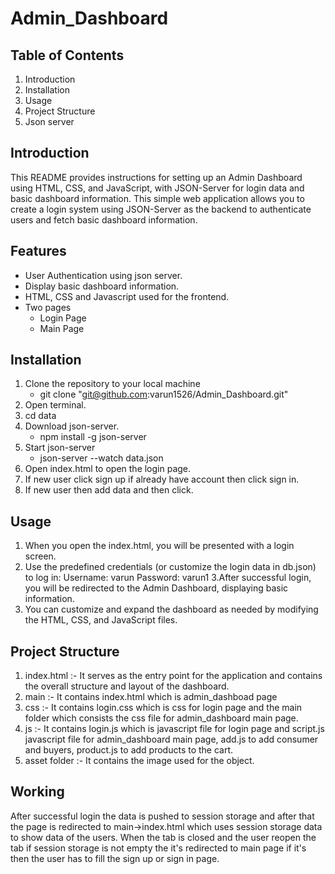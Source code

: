 # Admin_Dashboard
## Table of Contents
1. Introduction
2. Installation
3. Usage
4. Project Structure
5. Json server
## Introduction
This README provides instructions for setting up an Admin Dashboard using HTML, CSS, and JavaScript, with JSON-Server for login data and basic dashboard information. This simple web application allows you to create a login system using JSON-Server as the backend to authenticate users and fetch basic dashboard information.
## Features
- User Authentication using json server.
- Display basic dashboard information.
- HTML, CSS and Javascript used for the frontend.
- Two pages
  - Login Page
  - Main Page
## Installation
1. Clone the repository to your local machine
   - git clone "git@github.com:varun1526/Admin_Dashboard.git"
2. Open terminal.
3. cd data
4. Download json-server.
   - npm install -g json-server
5. Start json-server
   - json-server --watch data.json
6. Open index.html to open the login page.
7. If new user click sign up if already have account then click sign in.
8. If new user then add data and then click.
## Usage
1. When you open the index.html, you will be presented with a login screen.
2. Use the predefined credentials (or customize the login data in db.json) to log in:
   Username: varun
   Password: varun1
3.After successful login, you will be redirected to the Admin Dashboard, displaying basic information.
4. You can customize and expand the dashboard as needed by modifying the HTML, CSS, and JavaScript files.
## Project Structure
1. index.html :- It serves as the entry point for the application and contains the overall structure and layout of the dashboard.
2. main :- It contains index.html which is admin_dashboad page
3. css :- It contains login.css which is css for login page and the main folder which consists the css file for admin_dashboard main page.
4. js :- It contains login.js which is javascript file for login page and script.js javascript file for admin_dashboard main page, add.js to add consumer and buyers, product.js to add
   products to the cart.
5. asset folder :- It contains the image used for the object.
## Working
After successful login the data is pushed to session storage and after that the page is redirected to main->index.html which uses session storage data to show data of the users. When the tab is closed and the user reopen the tab if session storage is not empty the it's redirected to main page if it's then the user has to fill the sign up or sign in page.
